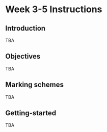 # Week 3-5 Instructions

## Introduction
TBA

## Objectives
TBA

## Marking schemes
TBA

## Getting-started
TBA
